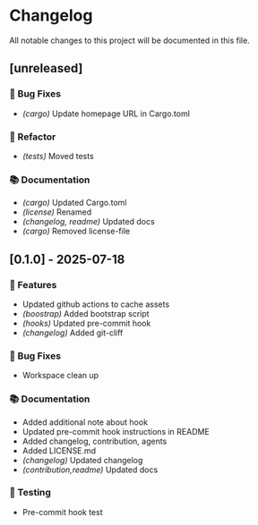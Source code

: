 # Changelog

All notable changes to this project will be documented in this file.

## [unreleased]

### 🐛 Bug Fixes

- *(cargo)* Update homepage URL in Cargo.toml

### 🚜 Refactor

- *(tests)* Moved tests

### 📚 Documentation

- *(cargo)* Updated Cargo.toml
- *(license)* Renamed
- *(changelog, readme)* Updated docs
- *(cargo)* Removed license-file

## [0.1.0] - 2025-07-18

### 🚀 Features

- Updated github actions to cache assets
- *(boostrap)* Added bootstrap script
- *(hooks)* Updated pre-commit hook
- *(changelog)* Added git-cliff

### 🐛 Bug Fixes

- Workspace clean up

### 📚 Documentation

- Added additional note about hook
- Updated pre-commit hook instructions in README
- Added changelog, contribution, agents
- Added LICENSE.md
- *(changelog)* Updated changelog
- *(contribution,readme)* Updated docs

### 🧪 Testing

- Pre-commit hook test

<!-- generated by git-cliff -->
